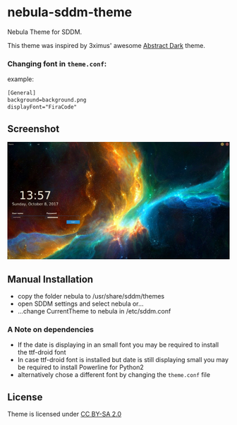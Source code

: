 # nebula-sddm-theme
Nebula Theme for SDDM.

This theme was inspired by 3ximus' awesome [Abstract Dark](https://github.com/3ximus/abstractdark-sddm-theme) theme.

### Changing font in `theme.conf`:

example:
```
[General]
background=background.png
displayFont="FiraCode"
```

## Screenshot 

![screenshot](screenshot.png)


## Manual Installation

- copy the folder nebula to /usr/share/sddm/themes
- open SDDM settings and select nebula or...
- ...change CurrentTheme to nebula in /etc/sddm.conf 

### A Note on dependencies

- If the date is displaying in an small font you may be required to install the ttf-droid font 
- In case ttf-droid font is installed but date is still displaying small you may be required to install Powerline for Python2
- alternatively chose a different font by changing the `theme.conf` file

## License

Theme is licensed under [CC BY-SA 2.0](https://creativecommons.org/licenses/by-sa/2.0/)

